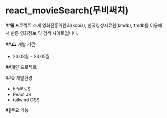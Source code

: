 # react_movieSearch(무비써치)

##🖥️ 프로젝트 소개
영화진흥위원회(kobis), 한국영상자료원(kmdb), tmdb를 이용해서 만든 영화정보 및 검색 사이트입니다.

##🕰️ 개발 기간
- 23.03월 - 23.05월

##개인 프로젝트

##⚙️ 개발환경
- 바닐라JS
- React JS
- tailwind CSS

#📌주요 기능
